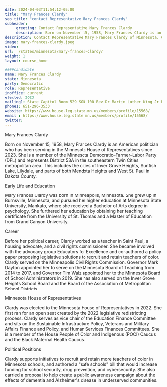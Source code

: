 ```yaml
---
date: 2024-04-03T11:54:12-05:00
title: "Mary Frances Clardy"
seo_title: "contact Representative Mary Frances Clardy"
subheader:
     greeting: Contact Representative Mary Frances Clardy
     description: Born on November 15, 1958, Mary Frances Clardy is an American politician who has been serving in the Minnesota House of Representatives since 2023. She is a member of the Minnesota Democratic–Farmer–Labor Party (DFL) and represents District 53A in the southeastern Twin Cities metropolitan area.
description: Contact Representative Mary Frances Clardy of Minnesota. Contact information for Mary Frances Clardy includes email address, phone number, and mailing address.
image: mary-frances-clardy.jpeg
video:
url:  /states/minnesota/mary-frances-clardy/
weight: 1
layout: course_home

####candidate
name: Mary Frances Clardy
state: Minnesota
party: Democratic
role: Representative
inoffice: current
elected: 2023
mailing1: State Capitol Room 529 SOB 100 Rev Dr Martin Luther King Jr Blvd St. Paul, MN 55155-1298
phone1: 651-296-3533
website: https://www.house.leg.state.mn.us/members/profile/15568/
email : https://www.house.leg.state.mn.us/members/profile/15568/
twitter:
---
```


Mary Frances Clardy

Born on November 15, 1958, Mary Frances Clardy is an American politician who has been serving in the Minnesota House of Representatives since 2023. She is a member of the Minnesota Democratic–Farmer–Labor Party (DFL) and represents District 53A in the southeastern Twin Cities metropolitan area. This includes the cities of Inver Grove Heights, Sunfish Lake, Lilydale, and parts of both Mendota Heights and West St. Paul in Dakota County.

Early Life and Education

Mary Frances Clardy was born in Minneapolis, Minnesota. She grew up in Burnsville, Minnesota, and pursued her higher education at Minnesota State University, Mankato, where she received a Bachelor of Arts degree in psychology. She furthered her education by obtaining her teaching certificate from the University of St. Thomas and a Master of Education from Grand Canyon University.

Career

Before her political career, Clardy worked as a teacher in Saint Paul, a housing advocate, and a civil rights commissioner. She became involved with the advocacy group Educators for Excellence and co-authored a policy paper proposing legislative solutions to recruit and retain teachers of color. Clardy served on the Minneapolis Civil Rights Commission. Governor Mark Dayton appointed her to serve on the Minnesota Board of Teaching from 2014 to 2017, and Governor Tim Walz appointed her to the Minnesota Board of School Administrators in 2019. She has also served on the Inver Grove Heights School Board and the Board of the Association of Metropolitan School Districts.

Minnesota House of Representatives

Clardy was elected to the Minnesota House of Representatives in 2022. She first ran for an open seat created by the 2022 legislative redistricting process. Clardy serves as vice chair of the Education Finance Committee and sits on the Sustainable Infrastructure Policy, Veterans and Military Affairs Finance and Policy, and Human Services Finances Committees. She is a member of the House People of Color and Indigenous (POCI) Caucus and the Black Maternal Health Caucus.

Political Positions

Clardy supports initiatives to recruit and retain more teachers of color in Minnesota schools, and authored a "safe schools" bill that would increase funding for school security, drug prevention, and cybersecurity. She also carried a proposal to help create a public awareness campaign about the effects of dementia and Alzheimer's disease in underserved communities.
